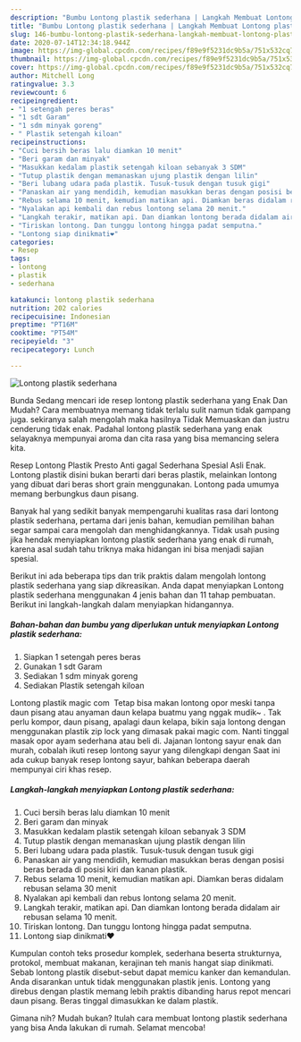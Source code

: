 ```yaml
---
description: "Bumbu Lontong plastik sederhana | Langkah Membuat Lontong plastik sederhana Yang Menggugah Selera"
title: "Bumbu Lontong plastik sederhana | Langkah Membuat Lontong plastik sederhana Yang Menggugah Selera"
slug: 146-bumbu-lontong-plastik-sederhana-langkah-membuat-lontong-plastik-sederhana-yang-menggugah-selera
date: 2020-07-14T12:34:18.944Z
image: https://img-global.cpcdn.com/recipes/f89e9f5231dc9b5a/751x532cq70/lontong-plastik-sederhana-foto-resep-utama.jpg
thumbnail: https://img-global.cpcdn.com/recipes/f89e9f5231dc9b5a/751x532cq70/lontong-plastik-sederhana-foto-resep-utama.jpg
cover: https://img-global.cpcdn.com/recipes/f89e9f5231dc9b5a/751x532cq70/lontong-plastik-sederhana-foto-resep-utama.jpg
author: Mitchell Long
ratingvalue: 3.3
reviewcount: 6
recipeingredient:
- "1 setengah peres beras"
- "1 sdt Garam"
- "1 sdm minyak goreng"
- " Plastik setengah kiloan"
recipeinstructions:
- "Cuci bersih beras lalu diamkan 10 menit"
- "Beri garam dan minyak"
- "Masukkan kedalam plastik setengah kiloan sebanyak 3 SDM"
- "Tutup plastik dengan memanaskan ujung plastik dengan lilin"
- "Beri lubang udara pada plastik. Tusuk-tusuk dengan tusuk gigi"
- "Panaskan air yang mendidih, kemudian masukkan beras dengan posisi beras berada di posisi kiri dan kanan plastik."
- "Rebus selama 10 menit, kemudian matikan api. Diamkan beras didalam rebusan selama 30 menit"
- "Nyalakan api kembali dan rebus lontong selama 20 menit."
- "Langkah terakir, matikan api. Dan diamkan lontong berada didalam air rebusan selama 10 menit."
- "Tiriskan lontong. Dan tunggu lontong hingga padat semputna."
- "Lontong siap dinikmati❤️"
categories:
- Resep
tags:
- lontong
- plastik
- sederhana

katakunci: lontong plastik sederhana 
nutrition: 202 calories
recipecuisine: Indonesian
preptime: "PT16M"
cooktime: "PT54M"
recipeyield: "3"
recipecategory: Lunch

---
```



![Lontong plastik sederhana](https://img-global.cpcdn.com/recipes/f89e9f5231dc9b5a/751x532cq70/lontong-plastik-sederhana-foto-resep-utama.jpg)

Bunda Sedang mencari ide resep lontong plastik sederhana yang Enak Dan Mudah? Cara membuatnya memang tidak terlalu sulit namun tidak gampang juga. sekiranya salah mengolah maka hasilnya Tidak Memuaskan dan justru cenderung tidak enak. Padahal lontong plastik sederhana yang enak selayaknya mempunyai aroma dan cita rasa yang bisa memancing selera kita.

Resep Lontong Plastik Presto Anti gagal Sederhana Spesial Asli Enak. Lontong plastik disini bukan berarti dari beras plastik, melainkan lontong yang dibuat dari beras short grain menggunakan. Lontong pada umumya memang berbungkus daun pisang.

Banyak hal yang sedikit banyak mempengaruhi kualitas rasa dari lontong plastik sederhana, pertama dari jenis bahan, kemudian pemilihan bahan segar sampai cara mengolah dan menghidangkannya. Tidak usah pusing jika hendak menyiapkan lontong plastik sederhana yang enak di rumah, karena asal sudah tahu triknya maka hidangan ini bisa menjadi sajian spesial.


Berikut ini ada beberapa tips dan trik praktis dalam mengolah lontong plastik sederhana yang siap dikreasikan. Anda dapat menyiapkan Lontong plastik sederhana menggunakan 4 jenis bahan dan 11 tahap pembuatan. Berikut ini langkah-langkah dalam menyiapkan hidangannya.

<!--inarticleads1-->

##### Bahan-bahan dan bumbu yang diperlukan untuk menyiapkan Lontong plastik sederhana:

1. Siapkan 1 setengah peres beras
1. Gunakan 1 sdt Garam
1. Sediakan 1 sdm minyak goreng
1. Sediakan  Plastik setengah kiloan


Lontong plastik magic com ‍ Tetap bisa makan lontong opor meski tanpa daun pisang atau anyaman daun kelapa buatmu yang nggak mudik~ ‍. Tak perlu kompor, daun pisang, apalagi daun kelapa, bikin saja lontong dengan menggunakan plastik zip lock yang dimasak pakai magic com. Nanti tinggal masak opor ayam sederhana atau beli di. Jajanan lontong sayur enak dan murah, cobalah ikuti resep lontong sayur yang dilengkapi dengan Saat ini ada cukup banyak resep lontong sayur, bahkan beberapa daerah mempunyai ciri khas resep. 

<!--inarticleads2-->

##### Langkah-langkah menyiapkan Lontong plastik sederhana:

1. Cuci bersih beras lalu diamkan 10 menit
1. Beri garam dan minyak
1. Masukkan kedalam plastik setengah kiloan sebanyak 3 SDM
1. Tutup plastik dengan memanaskan ujung plastik dengan lilin
1. Beri lubang udara pada plastik. Tusuk-tusuk dengan tusuk gigi
1. Panaskan air yang mendidih, kemudian masukkan beras dengan posisi beras berada di posisi kiri dan kanan plastik.
1. Rebus selama 10 menit, kemudian matikan api. Diamkan beras didalam rebusan selama 30 menit
1. Nyalakan api kembali dan rebus lontong selama 20 menit.
1. Langkah terakir, matikan api. Dan diamkan lontong berada didalam air rebusan selama 10 menit.
1. Tiriskan lontong. Dan tunggu lontong hingga padat semputna.
1. Lontong siap dinikmati❤️


Kumpulan contoh teks prosedur komplek, sederhana beserta strukturnya, protokol, membuat makanan, kerajinan teh manis hangat siap dinikmati. Sebab lontong plastik disebut-sebut dapat memicu kanker dan kemandulan. Anda disarankan untuk tidak menggunakan plastik jenis. Lontong yang direbus dengan plastik memang lebih praktis dibanding harus repot mencari daun pisang. Beras tinggal dimasukkan ke dalam plastik. 

Gimana nih? Mudah bukan? Itulah cara membuat lontong plastik sederhana yang bisa Anda lakukan di rumah. Selamat mencoba!
